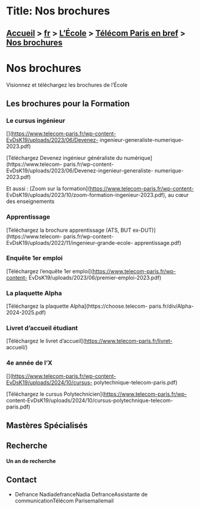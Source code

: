# Title: Nos brochures

## [Accueil](https://www.telecom-paris.fr "https://www.telecom-paris.fr") > [fr](https://www.telecom-paris.fr/fr "fr") > [L’École](https://www.telecom-paris.fr/fr/ecole "L’École") > [Télécom Paris en bref](https://www.telecom-paris.fr/fr/ecole/bref "Télécom Paris en bref") > [Nos brochures](https://www.telecom-paris.fr/fr/ecole/bref/brochures)

[](https://www.telecom-paris.fr/fr/accueil)

# Nos brochures

Visionnez et téléchargez les brochures de l’École

##

## Les brochures pour la Formation

### Le cursus ingénieur

[](https://www.telecom-paris.fr/wp-content-EvDsK19/uploads/2023/06/Devenez-
ingenieur-generaliste-numerique-2023.pdf)

[Téléchargez Devenez ingénieur généraliste du numérique](https://www.telecom-
paris.fr/wp-content-EvDsK19/uploads/2023/06/Devenez-ingenieur-generaliste-
numerique-2023.pdf)

Et aussi : [Zoom sur la formation](https://www.telecom-paris.fr/wp-content-
EvDsK19/uploads/2023/10/zoom-formation-ingenieur-2023.pdf), au cœur des
enseignements

### Apprentissage

[Téléchargez la brochure apprentissage (ATS, BUT ex-DUT)](https://www.telecom-
paris.fr/wp-content-EvDsK19/uploads/2022/11/ingenieur-grande-ecole-
apprentissage.pdf)

### Enquête 1er emploi

[Téléchargez l’enquête 1er emploi](https://www.telecom-paris.fr/wp-content-
EvDsK19/uploads/2023/06/premier-emploi-2023.pdf)

### La plaquette Alpha

[](https://choose.telecom-paris.fr/div/Alpha-2024-2025.pdf)

[Téléchargez la plaquette Alpha](https://choose.telecom-
paris.fr/div/Alpha-2024-2025.pdf)

### Livret d’accueil étudiant

[](http://www.telecom-paris.fr/livret-accueil/)

[Téléchargez le livret d’accueil](https://www.telecom-paris.fr/livret-
accueil/)

### 4e année de l’X

[](https://www.telecom-paris.fr/wp-content-EvDsK19/uploads/2024/10/cursus-
polytechnique-telecom-paris.pdf)

[Téléchargez le cursus Polytechnicien](https://www.telecom-paris.fr/wp-
content-EvDsK19/uploads/2024/10/cursus-polytechnique-telecom-paris.pdf)

## Mastères Spécialisés

## Recherche

#### Un an de recherche

[](https://www.telecom-paris.fr/fr/recherche/retrospective-un-an)

## Contact

  * Defrance NadiadefranceNadia DefranceAssistante de communicationTélécom Parisemailemail

